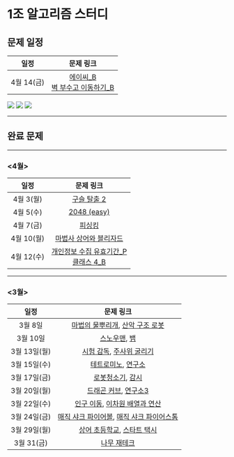 # 1조 알고리즘 스터디

## 문제 일정

|일정|문제 링크|
|:---:|:---:|
|4월 14(금)|[에이씨_B](https://www.acmicpc.net/problem/5430)<br>[벽 부수고 이동하기_B](https://www.acmicpc.net/problem/2206)|


<div style="display: flex, flex: space-evenly>
<img src="https://img.shields.io/badge/-Python-3776AB?style=flat&logo=Python&logoColor=white"/>
<img src="https://img.shields.io/badge/-HTML-E34F26?style=flat&logo=HTML5&logoColor=white"/>
<img src="https://img.shields.io/badge/-CSS-1572B6?style=flat&logo=CSS3&logoColor=white"/>
<img src="https://img.shields.io/badge/-JavaScript-F7DF1E?style=flat&logo=JavaScript&logoColor=white"/>
</div>

---

## 완료 문제

---
### <4월>
|일정|문제 링크|
|:---:|:---:|
|4월 3(월)|[구슬 탈출 2](https://www.acmicpc.net/problem/13460)|
|4월 5(수)|[2048 (easy)](https://www.acmicpc.net/problem/12100)|
|4월 7(금)|[피싱킹](https://www.acmicpc.net/problem/17143)|
|4월 10(월)|[마법사 상어와 블리자드](https://www.acmicpc.net/problem/21611)|
|4월 12(수)|[개인정보 수집 유효기간_P](https://school.programmers.co.kr/learn/courses/30/lessons/150370?language=cpp)<br>[클래스 4_B](https://solved.ac/class/4e)|

---
### <3월>
|일정|문제 링크|
|:---:|:---:|
|3월 8일|[마법의 물뿌리개](https://pro.mincoding.co.kr/enterprise/contest/ssafy_9/275/problem/A%ED%98%95_%EA%B8%B0%EC%B6%9C4), [산악 구조 로봇](https://pro.mincoding.co.kr/enterprise/contest/ssafy_9/275/problem/A%ED%98%95_%EA%B8%B0%EC%B6%9C5)|
|3월 10일|[스노우맨](https://pro.mincoding.co.kr/enterprise/contest/ssafy_9/275/problem/A%ED%98%95_%EA%B8%B0%EC%B6%9C6), [뱀](https://www.acmicpc.net/problem/3190)|
|3월 13일(월)|[시험 감독](https://www.acmicpc.net/problem/13458), [주사위 굴리기](https://www.acmicpc.net/problem/14499)|
|3월 15일(수)|[테트로미노](https://www.acmicpc.net/problem/14500), [연구소](https://www.acmicpc.net/problem/14502)|
|3월 17일(금)|[로봇청소기](https://www.acmicpc.net/problem/14503), [감시](https://www.acmicpc.net/problem/15683)|
|3월 20일(월)|[드래곤 커브](https://www.acmicpc.net/problem/15685), [연구소3](https://www.acmicpc.net/problem/17142)|
|3월 22일(수)|[인구 이동](https://www.acmicpc.net/problem/16234), [이차원 배열과 연산](https://www.acmicpc.net/problem/17140)|
|3월 24일(금)|[매직 샤크 파이어볼](https://www.acmicpc.net/problem/20056), [매직 샤크 파이어스톰](https://www.acmicpc.net/problem/20058)|
|3월 29일(월)|[상어 초등학교](https://www.acmicpc.net/problem/21608), [스타트 택시](https://www.acmicpc.net/problem/19238)|
|3월 31(금)|[나무 재테크](https://www.acmicpc.net/problem/16235)|

